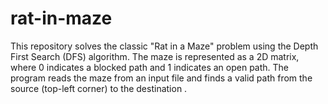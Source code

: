 # rat-in-maze
This repository solves the classic "Rat in a Maze" problem using the Depth First Search (DFS) algorithm.  The maze is represented as a 2D matrix, where 0 indicates a blocked path and 1 indicates an open path.  The program reads the maze from an input file and finds a valid path from the source (top-left corner) to the destination .
